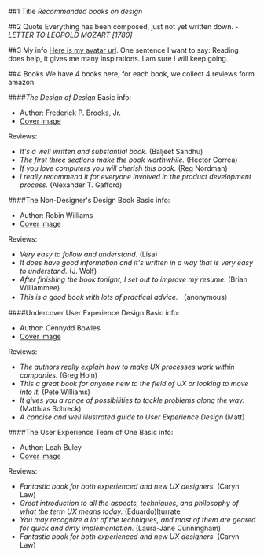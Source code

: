 ##1 Title
_Recommanded books on design_

##2 Quote
Everything has been composed, just not yet written down. - _LETTER TO LEOPOLD MOZART [1780]_

##3 My info
[Here is my avatar url](http://www.gravatar.com/avatar/1380392c951c5d3edc96146b1d5b877b.png).
One sentence I want to say: Reading does help, it gives me many inspirations. I am sure I will keep going.

##4 Books
We have 4 books here, for each book, we collect 4 reviews form amazon.

####_The Design of Design_
Basic info: 

- Author: Frederick P. Brooks, Jr. 
- [Cover image](content/b-the-design-of-design.jpg)

Reviews:

- _It's a well written and substantial book._ (Baljeet Sandhu)
- _The first three sections make the book worthwhile._ (Hector Correa)
- _If you love computers you will cherish this book._ (Reg Nordman)
- _I really recommend it for everyone involved in the product development process._ (Alexander T. Gafford)

####The Non-Designer's Design Book
Basic info:

- Author: Robin Williams
- [Cover image](content/b-the-non-designer-design-book.jpeg)

Reviews:

- _Very easy to follow and understand._ (Lisa)
- _It does have good information and it's written in a way that is very easy to understand._ (J. Wolf)
- _After finishing the book tonight, I set out to improve my resume._ (Brian Williammee)
- _This is a good book with lots of practical advice._ （anonymous）

####Undercover User Experience Design
Basic info:

- Author: Cennydd Bowles
- [Cover image](content/b-undercover-ux-design.jpg)

Reviews:

- _The authors really explain how to make UX processes work within companies._ (Greg Hoin)
- _This a great book for anyone new to the field of UX or looking to move into it._ (Pete Williams)
- _It gives you a range of possibilities to tackle problems along the way._ (Matthias Schreck)
- _A concise and well illustrated guide to User Experience Design_ (Matt)


####The User Experience Team of One
Basic info:

- Author: Leah Buley
- [Cover image](content/b-ux-team-of-one.jpg)

Reviews:

- _Fantastic book for both experienced and new UX designers._ (Caryn Law)
- _Great introduction to all the aspects, techniques, and philosophy of what the term UX means today._ (Eduardo)Iturrate
- _You may recognize a lot of the techniques, and most of them are geared for quick and dirty implementation._ (Laura-Jane Cunningham)
- _Fantastic book for both experienced and new UX designers._ (Caryn Law)